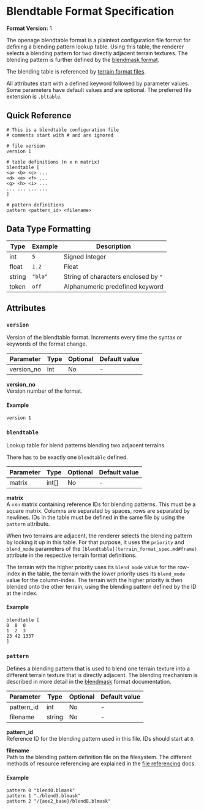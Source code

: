 # Blendtable Format Specification

**Format Version:** 1

The openage blendtable format is a plaintext configuration file format for defining
a blending pattern lookup table. Using this table, the renderer selects a blending
pattern for two directly adjacent terrain textures. The blending pattern is further
defined by the [blendmask format](blendmask_format_spec.md).

The blending table is referenced by [terrain format files](terrain_format_spec.md).

All attributes start with a defined keyword followed by parameter values. Some
parameters have default values and are optional. The preferred file extension is
`.bltable`.


## Quick Reference

```
# This is a blendtable configuration file
# comments start with # and are ignored

# file version
version 1

# table definitions (n x n matrix)
blendtable [
<a> <b> <c> ...
<d> <e> <f> ...
<g> <h> <i> ...
... ... ... ...
]

# pattern definitions
pattern <pattern_id> <filename>
```


## Data Type Formatting

Type     | Example | Description
---------|---------|---------
int      | `5`     | Signed Integer
float    | `1.2`   | Float
string   | `"bla"` | String of characters enclosed by `"`
token    | `off`   | Alphanumeric predefined keyword


## Attributes

### `version`

Version of the blendtable format. Increments every time the syntax
or keywords of the format change.

Parameter  | Type   | Optional | Default value
-----------|--------|----------|--------------
version_no | int    | No       | -

**version_no**<br>
Version number of the format.


#### Example

```
version 1
```


### `blendtable`

Lookup table for blend patterns blending two adjacent terrains.

There has to be exactly one `blendtable` defined.

Parameter | Type    | Optional | Default value
----------|---------|----------|--------------
matrix    | int[]   | No       | -

**matrix**<br>
A `n`x`n` matrix containing reference IDs for blending patterns. This
must be a square matrix. Columns are separated by spaces, rows
are separated by newlines. IDs in the table must be defined in the
same file by using the `pattern` attribute.

When two terrains are adjacent, the renderer selects the blending
pattern by looking it up in this table. For that purpose, it uses
the `priority` and `blend_mode` parameters of the `[blendtable](terrain_format_spec.md#frame)`
attribute in the respective terrain format definitions.

The terrain with the higher priority uses its `blend_mode` value for
the row-index in the table, the terrain with the lower priority uses
its `blend_mode` value for the column-index. The terrain with the higher
priority is then blended onto the other terrain, using the blending pattern
defined by the ID at the index.


#### Example

```
blendtable [
0  0  0
1  2  3
23 42 1337
]
```


### `pattern`

Defines a blending pattern that is used to blend one terrain texture
into a different terrain texture that is directly adjacent. The
blending mechanism is described in more detail in the [blendmask](blendmask_format_spec.md)
format documentation.

Parameter  | Type   | Optional | Default value
-----------|--------|----------|--------------
pattern_id | int    | No       | -
filename   | string | No       | -

**pattern_id**<br>
Reference ID for the blending pattern used in this file. IDs should start at `0`.

**filename**<br>
Path to the blending pattern definition file on the filesystem. The different methods of
resource referencing are explained in the [file referencing](file_referencing.md)
docs.


#### Example

```
pattern 0 "blend0.blmask"
pattern 1 "./blend3.blmask"
pattern 2 "/{aoe2_base}/blend8.blmask"
```

